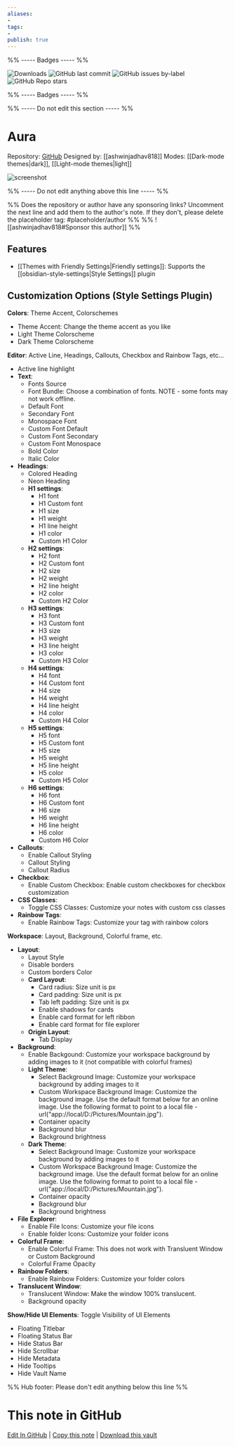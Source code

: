 ```yaml
---
aliases:
- 
tags: 
- 
publish: true
---
```


%% ----- Badges ----- %%

![Downloads](https://img.shields.io/badge/downloads-16226-573E7A?style=for-the-badge&logo=)
![GitHub last commit](https://img.shields.io/github/last-commit/ashwinjadhav818/obsidian-aura?color=573E7A&label=last%20update&logo=github&style=for-the-badge)
![GitHub issues by-label](https://img.shields.io/github/issues/ashwinjadhav818/obsidian-aura/help%20wanted?color=573E7A&logo=github&style=for-the-badge) 
![GitHub Repo stars](https://img.shields.io/github/stars/ashwinjadhav818/obsidian-aura?color=573E7A&logo=github&style=for-the-badge)

%% ----- Badges ----- %%

%% ----- Do not edit this section ----- %%

# Aura

Repository: [GitHub](https://github.com/ashwinjadhav818/obsidian-aura)
Designed by: [[ashwinjadhav818]]
Modes: [[Dark-mode themes|dark]], [[Light-mode themes|light]]



![screenshot](https://github.com/ashwinjadhav818/obsidian-aura/raw/HEAD/assets/showcase-preview.png)

%% ----- Do not edit anything above this line ----- %% 

%% Does the repository or author have any sponsoring links? Uncomment the next line and add them to the author's note. If they don't, please delete the placeholder tag: #placeholder/author %%
%% ![[ashwinjadhav818#Sponsor this author]] %%


## Features

- [[Themes with Friendly Settings|Friendly settings]]: Supports the [[obsidian-style-settings|Style Settings]] plugin

## Customization Options (Style Settings Plugin) 

**Colors**: Theme Accent, Colorschemes
- Theme Accent: Change the theme accent as you like
- Light Theme Colorscheme
- Dark Theme Colorscheme

**Editor**: Active Line, Headings, Callouts, Checkbox and Rainbow Tags, etc...
- Active line highlight
- **Text**: 
    - Fonts Source
    - Font Bundle: Choose a combination of fonts. NOTE - some fonts may not work offline.
    - Default Font
    - Secondary Font
    - Monospace Font
    - Custom Font Default
    - Custom Font Secondary
    - Custom Font Monospace
    - Bold Color
    - Italic Color
- **Headings**: 
    - Colored Heading
    - Neon Heading
    - **H1 settings**: 
        - H1 font
        - H1 Custom font
        - H1 size
        - H1 weight
        - H1 line height
        - H1 color
        - Custom H1 Color
    - **H2 settings**: 
        - H2 font
        - H2 Custom font
        - H2 size
        - H2 weight
        - H2 line height
        - H2 color
        - Custom H2 Color
    - **H3 settings**: 
        - H3 font
        - H3 Custom font
        - H3 size
        - H3 weight
        - H3 line height
        - H3 color
        - Custom H3 Color
    - **H4 settings**: 
        - H4 font
        - H4 Custom font
        - H4 size
        - H4 weight
        - H4 line height
        - H4 color
        - Custom H4 Color
    - **H5 settings**: 
        - H5 font
        - H5 Custom font
        - H5 size
        - H5 weight
        - H5 line height
        - H5 color
        - Custom H5 Color
    - **H6 settings**: 
        - H6 font
        - H6 Custom font
        - H6 size
        - H6 weight
        - H6 line height
        - H6 color
        - Custom H6 Color
- **Callouts**: 
    - Enable Callout Styling
    - Callout Styling
    - Callout Radius
- **Checkbox**: 
    - Enable Custom Checkbox: Enable custom checkboxes for checkbox customization
- **CSS Classes**: 
    - Toggle CSS Classes: Customize your notes with custom css classes
- **Rainbow Tags**: 
    - Enable Rainbow Tags: Customize your tag with rainbow colors

**Workspace**: Layout, Background, Colorful frame, etc.
- **Layout**: 
    - Layout Style
    - Disable borders
    - Custom borders Color
    - **Card Layout**: 
        - Card radius: Size unit is px
        - Card padding: Size unit is px
        - Tab left padding: Size unit is px
        - Enable shadows for cards
        - Enable card format for left ribbon
        - Enable card format for file explorer
    - **Origin Layout**: 
        - Tab Display
- **Background**: 
    - Enable Backgound: Customize your workspace background by adding images to it (not compatible with colorful frames)
    - **Light Theme**: 
        - Select Background Image: Customize your workspace background by adding images to it
        - Custom Workspace Background Image: Customize the background image. Use the default format below for an online image. Use the following format to point to a local file - url("app://local/D:/Pictures/Mountain.jpg").
        - Container opacity
        - Background blur
        - Background brightness
    - **Dark Theme**: 
        - Select Background Image: Customize your workspace background by adding images to it
        - Custom Workspace Background Image: Customize the background image. Use the default format below for an online image. Use the following format to point to a local file - url("app://local/D:/Pictures/Mountain.jpg").
        - Container opacity
        - Background blur
        - Background brightness
- **File Explorer**: 
    - Enable File Icons: Customize your file icons
    - Enable folder Icons: Customize your folder icons
- **Colorful Frame**: 
    - Enable Colorful Frame: This does not work with Transluent Window or Custom Background
    - Colorful Frame Opacity
- **Rainbow Folders**: 
    - Enable Rainbow Folders: Customize your folder colors
- **Translucent Window**: 
    - Translucent Window: Make the window 100% translucent.
    - Background opacity

**Show/Hide UI Elements**: Toggle Visibility of UI Elements
- Floating Titlebar
- Floating Status Bar
- Hide Status Bar
- Hide Scrollbar
- Hide Metadata
- Hide Tooltips
- Hide Vault Name


%% Hub footer: Please don't edit anything below this line %%

# This note in GitHub

<span class="git-footer">[Edit In GitHub](https://github.dev/obsidian-community/obsidian-hub/blob/main/02%20-%20Community%20Expansions/02.05%20All%20Community%20Expansions/Themes/Aura.md "git-hub-edit-note") | [Copy this note](https://raw.githubusercontent.com/obsidian-community/obsidian-hub/main/02%20-%20Community%20Expansions/02.05%20All%20Community%20Expansions/Themes/Aura.md "git-hub-copy-note") | [Download this vault](https://github.com/obsidian-community/obsidian-hub/archive/refs/heads/main.zip "git-hub-download-vault") </span>
